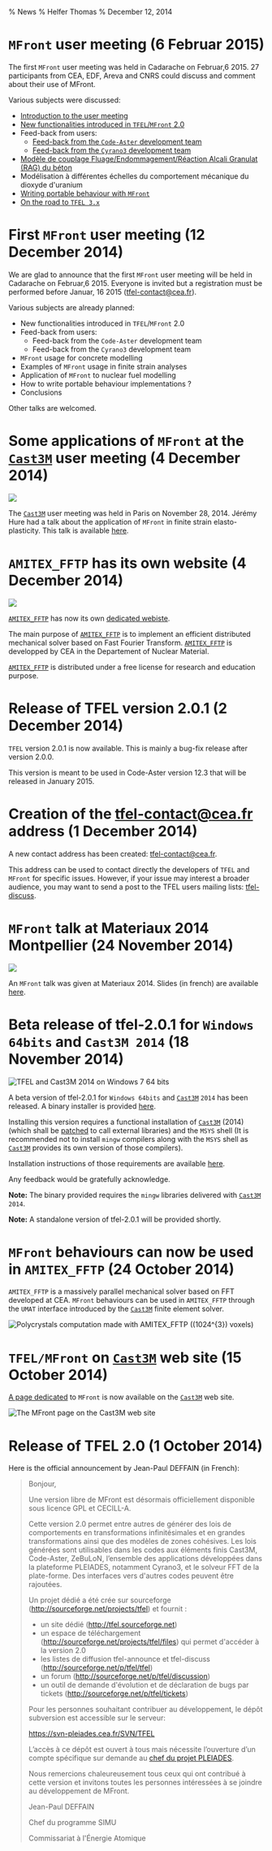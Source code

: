 % News
% Helfer Thomas
% December 12, 2014

# `MFront` user meeting (6 Februar 2015)

The first `MFront` user meeting was held in Cadarache on
Februar,6 2015. 27 participants from CEA, EDF, Areva and CNRS could
discuss and comment about their use of MFront.

Various subjects were discussed:

- [Introduction to the user meeting](documents/mfront-user-meeting-2015/VM-ClubU_MFront_6-2-2015.pdf)
- [New functionalities introduced in `TFEL`/`MFront` 2.0](documents/mfront-user-meeting-2015/mfront-cea.pdf)
- Feed-back from users:
    - [Feed-back from the `Code-Aster` development team](documents/mfront-user-meeting-2015/2015-ClubU-MFront-REX-Aster.pdf)
	- [Feed-back from the `Cyrano3` development team](documents/mfront-user-meeting-2015/petry_MFRONT.pdf)
- [Modèle de couplage Fluage/Endommagement/Réaction Alcali Granulat (RAG) du béton](documents/mfront-user-meeting-2015/hamon_ClubU_MFront_6-2-2015.pdf)
- Modélisation à différentes échelles du comportement mécanique du dioxyde d'uranium
- [Writing portable behaviour with `MFront`](documents/mfront-user-meeting-2015/writing-portable-behaviour.pdf)
- [On the road to `TFEL 3.x`](documents/mfront-user-meeting-2015/tfel-3.0.pdf)

# First `MFront` user meeting (12 December 2014)

We are glad to announce that the first `MFront` user meeting will be
held in Cadarache on Februar,6 2015. Everyone is invited but a
registration must be performed before Januar, 16 2015
([tfel-contact@cea.fr](mailto:tfel-contact@cea.fr)).

Various subjects are already planned:

- New functionalities introduced in `TFEL`/`MFront` 2.0
- Feed-back from users:
    - Feed-back from the `Code-Aster` development team
	- Feed-back from the `Cyrano3` development team
- `MFront` usage for concrete modelling
- Examples of `MFront` usage in finite strain analyses
- Application of `MFront` to nuclear fuel modelling
- How to write portable behaviour implementations ?
- Conclusions

Other talks are welcomed.

# Some applications of `MFront` at the [`Cast3M`](http://www-cast3m.cea.fr) user meeting  (4 December 2014)

![](img/HureCast3M2014.png "")

The [`Cast3M`](http://www-cast3m.cea.fr) user meeting was held in
Paris on November 28, 2014. Jérémy Hure had a talk about the
application of `MFront` in finite strain elasto-plasticity. This talk
is available [here](documents/ClubCast3M2014/HureCast3M14.pdf).

# `AMITEX_FFTP` has its own website (4 December 2014)

![](img/AMITEX_FFTP_website.png "")

[`AMITEX_FFTP`](http://www.maisondelasimulation.fr/projects/amitex/html/)
has now its own
[dedicated webiste](](http://www.maisondelasimulation.fr/projects/amitex/html/)).

The main purpose of
[`AMITEX_FFTP`](http://www.maisondelasimulation.fr/projects/amitex/html/)
is to implement an efficient distributed mechanical solver based on
Fast Fourier
Transform. [`AMITEX_FFTP`](http://www.maisondelasimulation.fr/projects/amitex/html/)
is developped by CEA in the Departement of Nuclear
Material.

[`AMITEX_FFTP`](http://www.maisondelasimulation.fr/projects/amitex/html/)
is distributed under a free license for research and education
purpose.

# Release of TFEL version 2.0.1 (2 December 2014)

`TFEL` version 2.0.1 is now available. This is mainly a bug-fix
release after version 2.0.0.

This version is meant to be used in Code-Aster version 12.3 that will
be released in January 2015.

# Creation of the [tfel-contact@cea.fr](mailto:tfel-contact@cea.fr) address (1 December 2014)

A new contact address has been created:
[tfel-contact@cea.fr](mailto:tfel-contact@cea.fr).

This address can be used to contact directly the developers of `TFEL`
and `MFront` for specific issues. However, if your issue may interest
a broader audience, you may want to send a post to the TFEL users
mailing lists:
[tfel-discuss](mailto:tfel-discuss@lists.sourceforge.net).

# `MFront` talk at Materiaux 2014 Montpellier (24 November 2014)

![](img/materiaux2014.jpg "")

An `MFront` talk was given at Materiaux 2014. Slides (in french) are
available [here](documents/Materiaux2014/materiaux2014.html).

# Beta release of tfel-2.0.1 for `Windows 64bits` and `Cast3M 2014` (18 November 2014)

![TFEL and Cast3M 2014 on Windows 7 64 bits](img/Win64.png
 "TFEL and Cast3M 2014 on Windows 7 64 bits")

A beta version of tfel-2.0.1 for `Windows 64bits` and [`Cast3M`](http://www-cast3m.cea.fr) `2014`
has been released. A binary installer is provided
[here](http://sourceforge.net/projects/tfel/files/Devel/Cast3M-2014/).

Installing this version requires a functional installation of
[`Cast3M`](http://www-cast3m.cea.fr) \(2014\) (which shall be
[patched](downloads/patchs-Cast3M-2014.tar.bz2) to call external
libraries) and the `MSYS` shell (It is recommended not to install
`mingw` compilers along with the `MSYS` shell as [`Cast3M`](http://www-cast3m.cea.fr) provides its
own version of those compilers).

Installation instructions of those requirements are available
[here](install-windows.html).

Any feedback would be gratefully acknowledge.

**Note:** The binary provided requires the `mingw` libraries delivered
with [`Cast3M`](http://www-cast3m.cea.fr) `2014`. 

**Note:** A standalone version of tfel-2.0.1 will be provided shortly. 

# `MFront` behaviours can now be used in `AMITEX_FFTP` (24 October 2014)

`AMITEX_FFTP` is a massively parallel mechanical solver based on FFT
developed at CEA. `MFront` behaviours can be used in `AMITEX_FFTP`
through the `UMAT` interface introduced by the
[`Cast3M`](http://www-cast3m.cea.fr) finite element solver.

![Polycrystals computation made with `AMITEX_FFTP` (\(1024^{3}\) voxels)](img/AMITEX_FFTP_sig1.png
 "Polycrystals computation made with `AMITEX_FFTP` (\(1024^{3}\)
 voxels)")

# `TFEL/MFront` on [`Cast3M`](http://www-cast3m.cea.fr) web site (15 October 2014)

[A page dedicated](http://www-cast3m.cea.fr/index.php?xml=mfront) to
`MFront` is now available on the [`Cast3M`](http://www-cast3m.cea.fr)
web site.

![The `MFront` page on the `Cast3M` web site](img/CastemWebSite.png
	"The MFront page on the Cast3M web site")

# Release of TFEL 2.0 (1 October 2014)

Here is the official announcement by Jean-Paul DEFFAIN (in French):

  > Bonjour,
  > 
  > Une version libre de MFront est désormais officiellement disponible
  > sous licence GPL et CECILL-A.
  > 
  > Cette version 2.0 permet entre autres de générer des lois de
  > comportements en transformations infinitésimales et en grandes
  > transformations ainsi que des modèles de zones cohésives. Les lois
  > générées sont utilisables dans les codes aux éléments finis Cast3M,
  > Code-Aster, ZeBuLoN, l’ensemble des applications développées dans la
  > plateforme PLEIADES, notamment Cyrano3, et le solveur FFT de la
  > plate-forme. Des interfaces vers d'autres codes peuvent être
  > rajoutées.
  > 
  > Un projet dédié a été crée sur sourceforge
  > (<http://sourceforge.net/projects/tfel>) et fournit :
  > 
  > - un site dédié (<http://tfel.sourceforge.net>)
  > - un espace de téléchargement
  >   (<http://sourceforge.net/projects/tfel/files>) qui permet d'accéder
  >   à la version 2.0
  > - les listes de diffusion tfel-announce et tfel-discuss
  >   (<http://sourceforge.net/p/tfel/tfel>)
  > - un forum (<http://sourceforge.net/p/tfel/discussion>)
  > - un outil de demande d'évolution et de déclaration de bugs par
  >   tickets (<http://sourceforge.net/p/tfel/tickets>)
  > 
  > Pour les personnes souhaitant contribuer au développement, le dépôt
  > subversion est accessible sur le serveur:
  > 
  > <https://svn-pleiades.cea.fr/SVN/TFEL>
  > 
  > L’accès à ce dépôt est ouvert à tous mais nécessite l’ouverture d’un
  > compte spécifique sur demande au
  > [chef du projet PLEIADES](mailto:vincent.marelle@cea.fr).
  > 
  > Nous remercions chaleureusement tous ceux qui ont contribué à cette
  > version et invitons toutes les personnes intéressées à se joindre au
  > développement de MFront.
  > 
  > Jean-Paul DEFFAIN
  > 
  > Chef du programme SIMU
  > 
  > Commissariat à l'Énergie Atomique
